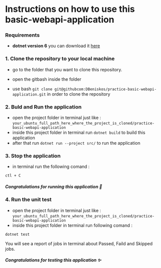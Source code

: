 # Instructions on how to use this basic-webapi-application

###  Requirements
- **dotnet version 6**
you can download it  [here](https://dotnet.microsoft.com/en-us/download/dotnet/thank-you/sdk-6.0.417-windows-x86-installer)


### 1. Clone the repository to your local machine
- go to the folder that you want to clone this repository.
- open the gitbash inside the folder

- use bash ```git clone git@githubcom:DBeniskos/practice-basic-webapi-application.git``` in order to clone the repository
### 2. Buld and Run the application
- open the project folder in terminal just like :
```your_ubuntu_full_path_here_where_the_project_is_cloned/practice-basic-webapi-application```
- inside this project folder in terminal run ```dotnet build``` to build this application
- after that run ```dotnet run --project src/``` to run the application

### 3. Stop the application
- in terminal run the following comand : 
```
ctl + C
```
##### Congratulations for running this application 🎉

### 4. Run the unit test
- open the project folder in terminal just like :
```your_ubuntu_full_path_here_where_the_project_is_cloned/practice-basic-webapi-application```
- inside this project folder in terminal run following comand :
```
dotnet test
```
You will see a report of jobs in terminal about Passed, Faild and Skipped jobs.

##### Congratulations for testing this application :sparkles:

